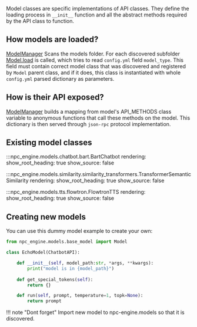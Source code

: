 Model classes are specific implementations of API classes. 
They define the loading process in `__init__` function and 
all the abstract methods required by the API class to function.

## How models are loaded?

[ModelManager](../reference/#npc_engine.models.model_manager.ModelManager) Scans the models folder. For each discovered subfolder [Model.load](../reference/#npc_engine.models.base_model.Model.load) is called, which tries to read `config.yml` field `model_type`. This field must contain correct model class that was discovered and registered by `Model` parent class, and if it does, this class is instantiated with whole `config.yml` parsed dictionary as parameters. 

## How is their API exposed?

[ModelManager](../reference/#npc_engine.models.model_manager.ModelManager) 
builds a mapping from model's API_METHODS class variable to anonymous functions that call these methods on the model. This dictionary is then served through `json-rpc` protocol implementation. 

## Existing model classes

:::npc_engine.models.chatbot.bart.BartChatbot
    rendering:
      show_root_heading: true
      show_source: false

:::npc_engine.models.similarity.similarity_transformers.TransformerSemanticSimilarity
    rendering:
      show_root_heading: true
      show_source: false

:::npc_engine.models.tts.flowtron.FlowtronTTS
    rendering:
      show_root_heading: true
      show_source: false


## Creating new models

You can use this dummy model example to create your own:

```python
from npc_engine.models.base_model import Model

class EchoModel(ChatbotAPI):

    def __init__(self, model_path:str, *args, **kwargs):
        print("model is in {model_path}")
    
    def get_special_tokens(self):
        return {}

    def run(self, prompt, temperature=1, topk=None):
        return prompt
```

!!! note "Dont forget"
    Import new model to npc-engine.models so that it is discovered. 